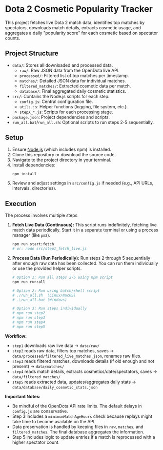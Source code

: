 # Dota 2 Cosmetic Popularity Tracker

This project fetches live Dota 2 match data, identifies top matches by spectators, downloads match details, extracts cosmetic usage, and aggregates a daily "popularity score" for each cosmetic based on spectator counts.

## Project Structure

-   `data/`: Stores all downloaded and processed data.
    -   `raw/`: Raw JSON data from the OpenDota live API.
    -   `processed/`: Filtered list of top matches per timestamp.
    -   `matches/`: Detailed JSON data for individual matches.
    -   `filtered_matches/`: Extracted cosmetic data per match.
    -   `database/`: Final aggregated daily cosmetic statistics.
-   `src/`: Contains the Node.js scripts for each step.
    -   `config.js`: Central configuration file.
    -   `utils.js`: Helper functions (logging, file system, etc.).
    -   `stepX_*.js`: Scripts for each processing stage.
-   `package.json`: Project dependencies and scripts.
-   `run_all.bat`/`run_all.sh`: Optional scripts to run steps 2-5 sequentially.

## Setup

1.  Ensure [Node.js](https://nodejs.org/) (which includes npm) is installed.
2.  Clone this repository or download the source code.
3.  Navigate to the project directory in your terminal.
4.  Install dependencies:
    ```bash
    npm install
    ```
5.  Review and adjust settings in `src/config.js` if needed (e.g., API URLs, intervals, directories).

## Execution

The process involves multiple steps:

1.  **Fetch Live Data (Continuous):**
    This script runs indefinitely, fetching live match data periodically. Start it in a separate terminal or using a process manager (like `pm2`).
    ```bash
    npm run start:fetch
    # or: node src/step1_fetch_live.js
    ```

2.  **Process Data (Run Periodically):**
    Run steps 2 through 5 sequentially after enough raw data has been collected. You can run them individually or use the provided helper scripts.
    ```bash
    # Option 1: Run all steps 2-5 using npm script
    npm run run:all

    # Option 2: Run using batch/shell script
    # ./run_all.sh  (Linux/macOS)
    # .\run_all.bat (Windows)

    # Option 3: Run steps individually
    # npm run step2
    # npm run step3
    # npm run step4
    # npm run step5
    ```

**Workflow:**

-   `step1` downloads raw live data -> `data/raw/`
-   `step2` reads raw data, filters top matches, saves -> `data/processed/filtered_live_matches.json`, renames raw files.
-   `step3` reads filtered matches, downloads details (if old enough and not present) -> `data/matches/`
-   `step4` reads match details, extracts cosmetics/date/spectators, saves -> `data/filtered_matches/`
-   `step5` reads extracted data, updates/aggregates daily stats -> `data/database/daily_cosmetic_stats.json`

**Important Notes:**

-   Be mindful of the OpenDota API rate limits. The default delays in `config.js` are conservative.
-   Step 3 includes a `minimumMatchAgeHours` check because replays might take time to become available on the API.
-   Data preservation is handled by keeping files in `raw`, `matches`, and `filtered_matches`. The final database aggregates the information.
-   Step 5 includes logic to update entries if a match is reprocessed with a higher spectator count.